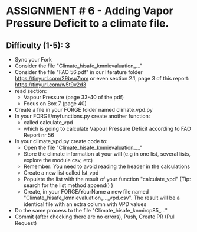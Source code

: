 # ASSIGNMENT # 6 - Adding Vapor Pressure Deficit to a climate file. 
## Difficulty (1-5): 3 
- Sync your Fork
- Consider the file "Climate_hisafe_kmnievaluation_..."
- Consider the file "FAO 56.pdf" in our literature folder https://tinyurl.com/29bsu7mm or even section 2.1, page 3 of this report: https://tinyurl.com/w5t9v2d3 
- read section:
  - Vapour Pressure (page 33-40 of the pdf)
  - Focus on Box 7 (page 40) 
- Create a file in your FORGE folder named climate_vpd.py
- In your FORGE/myfunctions.py create another function:
  - called calculate_vpd
  - which is going to calculate Vapour Pressure Deficit according to FAO Report nr 56
- In your climate_vpd.py create code to:
  - Open the file "Climate_hisafe_kmnievaluation_..."
  - Store the climate information at your will (e.g in one list, several lists, explore the module csv, etc) 
  - Remember: You need to avoid reading the header in the calculations
  - Create a new list called lst_vpd
  - Populate the list with the result of your function "calculate_vpd" (Tip: search for the list method append() )
  - Create, in your FORGE/YourName a new file named "Climate_hisafe_kmnievaluation_..._vpd.csv". The result will be a identical file with an extra column with VPD values
- Do the same process to the file "Climate_hisafe_knmircp85_..."
- Commit (after checking there are no errors), Push, Create PR (Pull Request)

